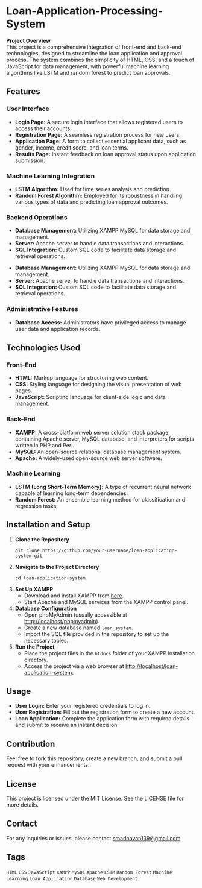 # Loan-Application-Processing-System
<b>Project Overview</b><br>
This project is a comprehensive integration of front-end and back-end technologies, designed to streamline the loan application and approval process. The system combines the simplicity of HTML, CSS, and a touch of JavaScript for data management, with powerful machine learning algorithms like LSTM and random forest to predict loan approvals.<br>
<h2>Features</h2>
<h3>User Interface</h3>
    <ul>
        <li><strong>Login Page:</strong> A secure login interface that allows registered users to access their accounts.</li>
        <li><strong>Registration Page:</strong> A seamless registration process for new users.</li>
        <li><strong>Application Page:</strong> A form to collect essential applicant data, such as gender, income, credit score, and loan terms.</li>
        <li><strong>Results Page:</strong> Instant feedback on loan approval status upon application submission.</li>
    </ul>
    <h3>Machine Learning Integration</h3>
    <ul>
        <li><strong>LSTM Algorithm:</strong> Used for time series analysis and prediction.</li>
        <li><strong>Random Forest Algorithm:</strong> Employed for its robustness in handling various types of data and predicting loan approval outcomes.</li>
    </ul>
<h3>Backend Operations</h3>
    <ul>
        <li><strong>Database Management:</strong> Utilizing XAMPP MySQL for data storage and management.</li>
        <li><strong>Server:</strong> Apache server to handle data transactions and interactions.</li>
        <li><strong>SQL Integration:</strong> Custom SQL code to facilitate data storage and retrieval operations.</li>
    </ul>
<ul>
        <li><strong>Database Management:</strong> Utilizing XAMPP MySQL for data storage and management.</li>
        <li><strong>Server:</strong> Apache server to handle data transactions and interactions.</li>
        <li><strong>SQL Integration:</strong> Custom SQL code to facilitate data storage and retrieval operations.</li>
    </ul>
     <h3>Administrative Features</h3>
    <ul>
        <li><strong>Database Access:</strong> Administrators have privileged access to manage user data and application records.</li>
    </ul>
    <h2>Technologies Used</h2>
    <h3>Front-End</h3>
    <ul>
        <li><strong>HTML:</strong> Markup language for structuring web content.</li>
        <li><strong>CSS:</strong> Styling language for designing the visual presentation of web pages.</li>
        <li><strong>JavaScript:</strong> Scripting language for client-side logic and data management.</li>
    </ul>
<h3>Back-End</h3>
    <ul>
        <li><strong>XAMPP:</strong> A cross-platform web server solution stack package, containing Apache server, MySQL database, and interpreters for scripts written in PHP and Perl.</li>
        <li><strong>MySQL:</strong> An open-source relational database management system.</li>
        <li><strong>Apache:</strong> A widely-used open-source web server software.</li>
    </ul>
<h3>Machine Learning</h3>
    <ul>
        <li><strong>LSTM (Long Short-Term Memory):</strong> A type of recurrent neural network capable of learning long-term dependencies.</li>
        <li><strong>Random Forest:</strong> An ensemble learning method for classification and regression tasks.</li>
    </ul><h2>Installation and Setup</h2>
    <ol>
        <li><strong>Clone the Repository</strong>
            <pre><code>git clone https://github.com/your-username/loan-application-system.git</code></pre>
        </li>
        <li><strong>Navigate to the Project Directory</strong>
            <pre><code>cd loan-application-system</code></pre>
        </li>
        <li><strong>Set Up XAMPP</strong>
            <ul>
                <li>Download and install XAMPP from <a href="https://www.apachefriends.org/index.html" target="_blank">here</a>.</li>
                <li>Start Apache and MySQL services from the XAMPP control panel.</li>
            </ul>
        </li>
        <li><strong>Database Configuration</strong>
            <ul>
                <li>Open phpMyAdmin (usually accessible at <a href="http://localhost/phpmyadmin" target="_blank">http://localhost/phpmyadmin</a>).</li>
                <li>Create a new database named <code>loan_system</code>.</li>
                <li>Import the SQL file provided in the repository to set up the necessary tables.</li>
            </ul>
        </li>
        <li><strong>Run the Project</strong>
            <ul>
                <li>Place the project files in the <code>htdocs</code> folder of your XAMPP installation directory.</li>
                <li>Access the project via a web browser at <a href="http://localhost/loan-application-system" target="_blank">http://localhost/loan-application-system</a>.</li>
            </ul>
        </li>
    </ol>
    <h2>Usage</h2>
    <ul>
        <li><strong>User Login:</strong> Enter your registered credentials to log in.</li>
        <li><strong>User Registration:</strong> Fill out the registration form to create a new account.</li>
        <li><strong>Loan Application:</strong> Complete the application form with required details and submit to receive an instant decision.</li>
    </ul>
    <h2>Contribution</h2>
    <p>Feel free to fork this repository, create a new branch, and submit a pull request with your enhancements.</p>
    <h2>License</h2>
    <p>This project is licensed under the MIT License. See the <a href="LICENSE">LICENSE</a> file for more details.</p>
    <h2>Contact</h2>
    <p>For any inquiries or issues, please contact <a href="mailto:smadhavan139@gmail.com">smadhavan139@gmail.com</a>.</p>
<h2>Tags</h2>
    <p>
        <code>HTML</code> <code>CSS</code> <code>JavaScript</code> <code>XAMPP</code> <code>MySQL</code> <code>Apache</code> <code>LSTM</code> <code>Random Forest</code> <code>Machine Learning</code> <code>Loan Application</code> <code>Database</code> <code>Web Development</code>
    </p>

    


   
    

